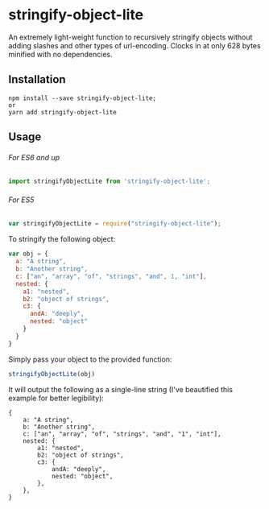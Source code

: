# stringify-object-lite
An extremely light-weight function to recursively stringify objects without adding slashes and other types of url-encoding. Clocks in at only 628 bytes minified with no dependencies.

## Installation

```shell
npm install --save stringify-object-lite;
or
yarn add stringify-object-lite
```

## Usage

###### For ES6 and up
```javascript
import stringifyObjectLite from 'stringify-object-lite';
```

###### For ES5
```javascript
var stringifyObjectLite = require("stringify-object-lite");
```

To stringify the following object:

```javascript
var obj = {
  a: "A string",
  b: "Another string",
  c: ["an", "array", "of", "strings", "and", 1, "int"],
  nested: {
    a1: "nested",
    b2: "object of strings",
    c3: {
      andA: "deeply",
      nested: "object"
    }
  }
}
```

Simply pass your object to the provided function:

```javascript
stringifyObjectLite(obj)
```

It will output the following as a single-line string (I've beautified this example for better legibility):

```
{
    a: "A string",
    b: "Another string",
    c: ["an", "array", "of", "strings", "and", "1", "int"],
    nested: {
        a1: "nested",
        b2: "object of strings",
        c3: {
            andA: "deeply",
            nested: "object",
        },
    },
}
```
